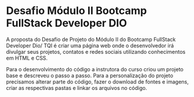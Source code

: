 # Desafio Módulo II Bootcamp FullStack Developer DIO

A proposta do Desafio de Projeto do Módulo II do Bootcamp FullStack Developer Dio/ TQI é criar uma página web onde o desenvolvedor irá divulgar seus projetos, contatos e redes sociais utilizando conhecimentos em HTML e CSS.

Para o desenvolvimento do código a instrutora do curso criou um projeto base e descreveu o passo a passo. Para a personalização do projeto precisamos alterar parte do código, fazer o download de fontes e imagens, criar as respectivas pastas e linkar os arquivos no código.